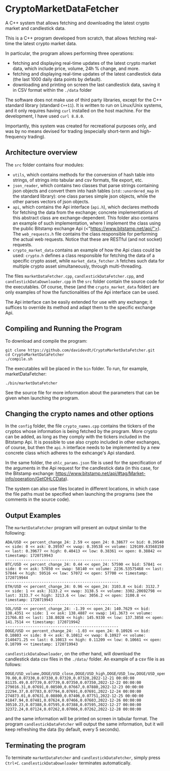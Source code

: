 # CryptoMarketDataFetcher
A C++ system that allows fetching and downloading the latest crypto market and candlestick data. 

This is a C++ program developed from scratch, that allows fetching real-time the latest crypto market data. 

In particular, the program allows performing three operations:
* fetching and displaying real-time updates of the latest crypto market data, which include price, volume, 24h % change, and more.
* fetching and displaying real-time updates of the latest candlestick data (the last 1000 daily data points by default).
* downloading and printing on screen the last candlestick data, saving it in CSV format within the `./data` folder

The software does not make use of third party libraries, except for the C++ standard library (standard `C++11`). It is written to run on Linux/Unix systems, and it only requires having `curl` installed on the host machine. For the development, I have used `curl 8.8.0`.  

Importantly, this system was created for recreational purposes only, and was by no means devised for trading (especially short-term and high-frequency trading). 

## Architecture overview
The `src` folder contains four modules:
* `utils`, which contains methods for the conversion of hash table into strings, of strings into tabular and csv formats, file export, etc.
* `json_reader`, which contains two classes that parse strings containing json objects and convert them into hash tables (`std::unordered_map` in the standard library): one class parses simple json objects, while the other parses vectors of json objects. 
* `api`, which contains the Api interface (`api.h`), which declares methods for fetching the data from the exchange; concrete implementations of this abstract class are exchange-dependent. This folder also contains an example of such implementation, where I implement the class using the public Bitstamp exchange Api (<"https://www.bitstamp.net/api/">). The `web_requests.h` file contains the class responsible for performing the actual web requests. Notice that these are RESTful (and not socket) requests.
* `crypto_market_data` contains an example of how the Api class could be used: `crypto.h` defines a class responsible for fetching the data of a specific crypto asset, while `market_data_fetcher.h` fetches such data for multiple crypto asset simultaneously, through multi-threading. 

The files `marketDataFetcher.cpp`, `candlestickDataFetcher.cpp`, and `candlestickDataDownloader.cpp` in the `src` folder contain the source code for the executables. Of course, these (and the `crypto_market_data` folder) are only examples of how the functionalities of the Api interface can be used. 

The Api interface can be easily extended for use with any exchange; it suffices to override its method and adapt them to the specific exchange Api. 

## Compiling and Running the Program
To download and compile the program:
```
git clone https://github.com/davidevdt/CryptoMarketDataFetcher.git
cd CryptoMarketDataFetcher
./compile.sh
```

The executables will be placed in the `bin` folder. To run, for example, marketDataFetcher:
```
./bin/marketDataFetcher
```

See the source file for more information about the parameters that can be given when launching the program. 

## Changing the crypto names and other options
In the `config` folder, the file `crypto_names.cpp` contains the tickers of the cryptos whose information is being fetched by the program. More crypto can be added, as long as they comply with the tickers included in the Bitstamp Api. It is possible to use also crypto included in other exchanges, of course, but then the `api.h` interface needs to be implemented by a new concrete class which adheres to the exhcange's Api standard. 

In the same folder, the `ohlc_params.json` file is used for the specification of the arguments in the Api request for the candlestick data (in this case, for the Bitstamp exchange: <https://www.bitstamp.net/api/#tag/Market-info/operation/GetOHLCData>). 

The system can also use files located in different locations, in which case the file paths must be specified when launching the programs (see the comments in the source code). 

## Output Examples
The `marketDataFetcher` program will present an output similar to the following: 

```
ADA/USD << percent_change_24: 2.59 << open_24: 0.38677 << bid: 0.39540 << side: 0 << ask: 0.39597 << vwap: 0.39538 << volume: 129109.63568150 << last: 0.39677 << high: 0.40413 << low: 0.38361 << open: 0.38842 << timestamp: 1720719943
--------------------------------------------------
BTC/USD << percent_change_24: 0.44 << open_24: 57590 << bid: 57841 << side: 0 << ask: 57850 << vwap: 58140 << volume: 2236.53575468 << last: 57844 << high: 59516 << low: 57072 << open: 57700 << timestamp: 1720719944
--------------------------------------------------
ETH/USD << percent_change_24: 0.96 << open_24: 3103.8 << bid: 3132.7 << side: 1 << ask: 3133.2 << vwap: 3138.5 << volume: 3302.20692798 << last: 3133.7 << high: 3213.6 << low: 3056.2 << open: 3100.8 << timestamp: 1720719943
--------------------------------------------------
SOL/USD << percent_change_24: -1.39 << open_24: 140.7629 << bid: 138.4351 << side: 1 << ask: 138.4887 << vwap: 141.3673 << volume: 21766.03 << last: 138.8028 << high: 145.9330 << low: 137.3858 << open: 141.7514 << timestamp: 1720719942
--------------------------------------------------
DOGE/USD << percent_change_24: -1.03 << open_24: 0.10926 << bid: 0.10803 << side: 0 << ask: 0.10812 << vwap: 0.10927 << volume: 2140471.25 << last: 0.10813 << high: 0.11209 << low: 0.10661 << open: 0.10799 << timestamp: 1720719943
```

`candlestickDataDownloader`, on the other hand, will download the candlestick data csv files in the `./data/` folder. An example of a csv file is as follows: 

```
DOGE/USD_volume,DOGE/USD_close,DOGE/USD_high,DOGE/USD_low,DOGE/USD_open,DOGE/USD_timestamp
70.00,0.07330,0.07330,0.07320,0.07320,2022-12-21 00:00:00
81135.49,0.07739,0.07739,0.07350,0.07350,2022-12-22 00:00:00
279016.31,0.07691,0.08500,0.07667,0.07880,2022-12-23 00:00:00
22294.37,0.07783,0.07794,0.07691,0.07691,2022-12-24 00:00:00
274873.01,0.07631,0.08800,0.07406,0.07751,2022-12-25 00:00:00
41847.94,0.07481,0.07624,0.07466,0.07603,2022-12-26 00:00:00
30510.23,0.07388,0.07595,0.07388,0.07595,2022-12-27 00:00:00
32372.24,0.07124,0.07262,0.07066,0.07262,2022-12-28 00:00:00
```

and the same information will be printed on screen in tabular format. The program `candlestickDataFetcher` will output the same information, but it will keep refreshing the data (by default, every 5 seconds). 

## Terminating the program
To terminate `marketDataFetcher` and `candlestickDataFetcher`, simply press `Ctrl+C`. `candlestickDataDownloader` terminates automatically. 
